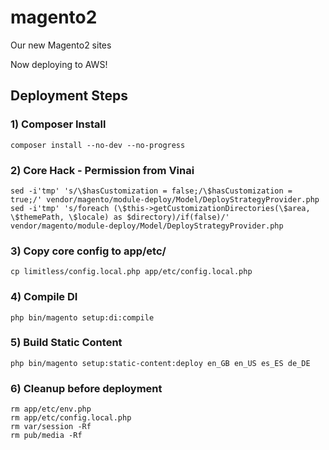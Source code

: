 # magento2
Our new Magento2 sites

Now deploying to AWS!

## Deployment Steps

### 1) Composer Install

```
composer install --no-dev --no-progress
```

### 2) Core Hack - Permission from Vinai

```
sed -i'tmp' 's/\$hasCustomization = false;/\$hasCustomization = true;/' vendor/magento/module-deploy/Model/DeployStrategyProvider.php
sed -i'tmp' 's/foreach (\$this->getCustomizationDirectories(\$area, \$themePath, \$locale) as $directory)/if(false)/' vendor/magento/module-deploy/Model/DeployStrategyProvider.php
```

### 3) Copy core config to app/etc/

```
cp limitless/config.local.php app/etc/config.local.php
```

### 4) Compile DI

```
php bin/magento setup:di:compile
```

### 5) Build Static Content

```
php bin/magento setup:static-content:deploy en_GB en_US es_ES de_DE
```

### 6) Cleanup before deployment

```
rm app/etc/env.php
rm app/etc/config.local.php
rm var/session -Rf
rm pub/media -Rf
```
